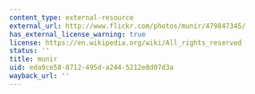 ```yaml
---
content_type: external-resource
external_url: http://www.flickr.com/photos/munir/479847345/
has_external_license_warning: true
license: https://en.wikipedia.org/wiki/All_rights_reserved
status: ''
title: munir
uid: eda9ce58-8712-495d-a244-5212e8d07d3a
wayback_url: ''
---
```

